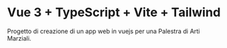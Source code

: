 # Vue 3 + TypeScript + Vite + Tailwind

Progetto di creazione di un app web in vuejs per una Palestra di Arti Marziali.
